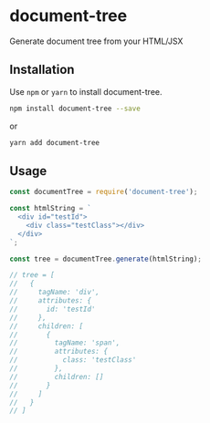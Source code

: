 # document-tree

Generate document tree from your HTML/JSX

## Installation

Use `npm` or `yarn` to install document-tree.

```bash
npm install document-tree --save
```

or

```bash
yarn add document-tree
```

## Usage

```js
const documentTree = require('document-tree'); 

const htmlString = `
  <div id="testId">
    <div class="testClass"></div>
  </div>
`;

const tree = documentTree.generate(htmlString);

// tree = [
//   {
//     tagName: 'div',
//     attributes: {
//       id: 'testId'
//     },
//     children: [
//       {
//         tagName: 'span',
//         attributes: {
//           class: 'testClass'
//         },
//         children: []
//       }
//     ]
//   }
// ]
```